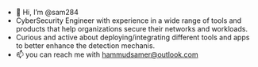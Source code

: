 - 👋 Hi, I’m @sam284
- CyberSecurity Engineer with experience in a wide range of tools and products that help organizations secure their networks and workloads.
- Curious and active about deploying/integrating different tools and apps to better enhance the detection mechanis.
- 📫 you can reach me with hammudsamer@outlook.com

<!---
sam284/sam284 is a ✨ special ✨ repository because its `README.md` (this file) appears on your GitHub profile.
You can click the Preview link to take a look at your changes.
--->
